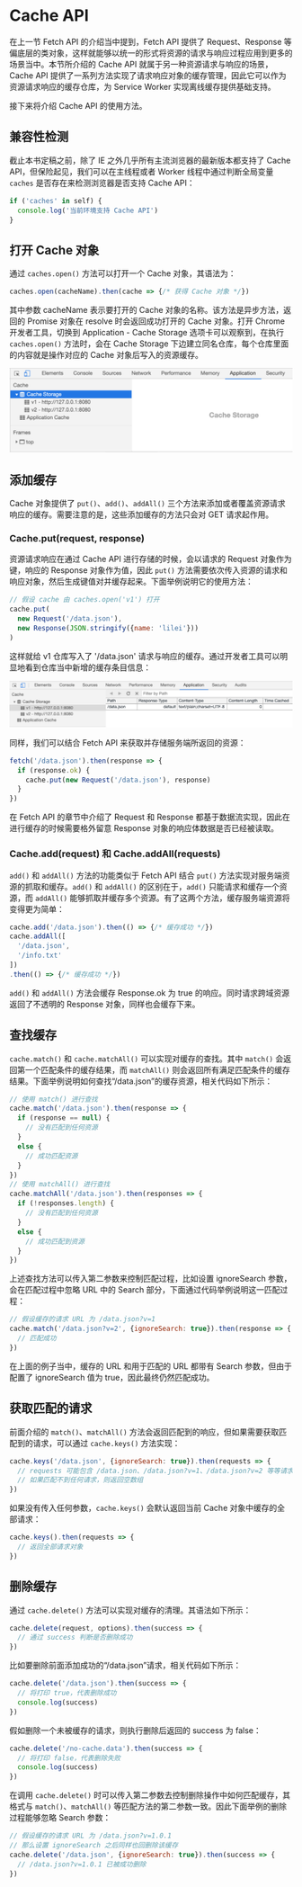 # Cache API

在上一节 Fetch API 的介绍当中提到，Fetch API 提供了 Request、Response 等偏底层的类对象，这样就能够以统一的形式将资源的请求与响应过程应用到更多的场景当中。本节所介绍的 Cache API 就属于另一种资源请求与响应的场景，Cache API 提供了一系列方法实现了请求响应对象的缓存管理，因此它可以作为资源请求响应的缓存仓库，为 Service Worker 实现离线缓存提供基础支持。

接下来将介绍 Cache API 的使用方法。

## 兼容性检测

截止本书定稿之前，除了 IE 之外几乎所有主流浏览器的最新版本都支持了 Cache API，但保险起见，我们可以在主线程或者 Worker 线程中通过判断全局变量 `caches` 是否存在来检测浏览器是否支持 Cache API：

```js
if ('caches' in self) {
  console.log('当前环境支持 Cache API')
}
```

## 打开 Cache 对象

通过 `caches.open()` 方法可以打开一个 Cache 对象，其语法为：

```js
caches.open(cacheName).then(cache => {/* 获得 Cache 对象 */})
```

其中参数 cacheName 表示要打开的 Cache 对象的名称。该方法是异步方法，返回的 Promise 对象在 resolve 时会返回成功打开的 Cache 对象。打开 Chrome 开发者工具，切换到 Application - Cache Storage 选项卡可以观察到，在执行 `caches.open()` 方法时，会在 Cache Storage 下边建立同名仓库，每个仓库里面的内容就是操作对应的 Cache 对象后写入的资源缓存。

![Cache Storage 根据名称新建仓库](./img/caches-open.png)

## 添加缓存

Cache 对象提供了 `put()`、`add()`、`addAll()` 三个方法来添加或者覆盖资源请求响应的缓存。需要注意的是，这些添加缓存的方法只会对 GET 请求起作用。

### Cache.put(request, response)

资源请求响应在通过 Cache API 进行存储的时候，会以请求的 Request 对象作为键，响应的 Response 对象作为值，因此 `put()` 方法需要依次传入资源的请求和响应对象，然后生成键值对并缓存起来。下面举例说明它的使用方法：

```js
// 假设 cache 由 caches.open('v1') 打开
cache.put(
  new Request('/data.json'),
  new Response(JSON.stringify({name: 'lilei'}))
)
```

这样就给 v1 仓库写入了 '/data.json' 请求与响应的缓存。通过开发者工具可以明显地看到仓库当中新增的缓存条目信息：

![通过 Cache.put() 方法添加缓存](./img/cache-put.png)

同样，我们可以结合 Fetch API 来获取并存储服务端所返回的资源：

```js
fetch('/data.json').then(response => {
  if (response.ok) {
    cache.put(new Request('/data.json'), response)
  }
})
```

在 Fetch API 的章节中介绍了 Request 和 Response 都基于数据流实现，因此在进行缓存的时候需要格外留意 Response 对象的响应体数据是否已经被读取。

### Cache.add(request) 和 Cache.addAll(requests)

`add()` 和  `addAll()` 方法的功能类似于 Fetch API 结合 `put()` 方法实现对服务端资源的抓取和缓存。`add()` 和 `addAll()` 的区别在于，`add()` 只能请求和缓存一个资源，而 `addAll()` 能够抓取并缓存多个资源。有了这两个方法，缓存服务端资源将变得更为简单：

```js
cache.add('/data.json').then(() => {/* 缓存成功 */})
cache.addAll([
  '/data.json',
  '/info.txt'
])
.then(() => {/* 缓存成功 */})
```

`add()` 和 `addAll()` 方法会缓存 Response.ok 为 true 的响应。同时请求跨域资源返回了不透明的 Response 对象，同样也会缓存下来。

## 查找缓存

`cache.match()` 和 `cache.matchAll()` 可以实现对缓存的查找。其中 `match()` 会返回第一个匹配条件的缓存结果，而 `matchAll()` 则会返回所有满足匹配条件的缓存结果。下面举例说明如何查找“/data.json”的缓存资源，相关代码如下所示：

```js
// 使用 match() 进行查找
cache.match('/data.json').then(response => {
  if (response == null) {
    // 没有匹配到任何资源
  }
  else {
    // 成功匹配资源
  }
})
// 使用 matchAll() 进行查找
cache.matchAll('/data.json').then(responses => {
  if (!responses.length) {
    // 没有匹配到任何资源
  }
  else {
    // 成功匹配到资源
  }
})
```

上述查找方法可以传入第二参数来控制匹配过程，比如设置 ignoreSearch 参数，会在匹配过程中忽略 URL 中的 Search 部分，下面通过代码举例说明这一匹配过程：

```js
// 假设缓存的请求 URL 为 /data.json?v=1
cache.match('/data.json?v=2', {ignoreSearch: true}).then(response => {
  // 匹配成功
})
```

在上面的例子当中，缓存的 URL 和用于匹配的 URL 都带有 Search 参数，但由于配置了 ignoreSearch 值为 true，因此最终仍然匹配成功。

## 获取匹配的请求

前面介绍的 `match()`、`matchAll()` 方法会返回匹配到的响应，但如果需要获取匹配到的请求，可以通过 `cache.keys()` 方法实现：

```js
cache.keys('/data.json', {ignoreSearch: true}).then(requests => {
  // requests 可能包含 /data.json、/data.json?v=1、/data.json?v=2 等等请求对象
  // 如果匹配不到任何请求，则返回空数组
})
```

如果没有传入任何参数，`cache.keys()` 会默认返回当前 Cache 对象中缓存的全部请求：

```js
cache.keys().then(requests => {
  // 返回全部请求对象
})
```

## 删除缓存

通过 `cache.delete()` 方法可以实现对缓存的清理。其语法如下所示：

```js
cache.delete(request, options).then(success => {
  // 通过 success 判断是否删除成功
})
```

比如要删除前面添加成功的“/data.json”请求，相关代码如下所示：

```js
cache.delete('/data.json').then(success => {
  // 将打印 true，代表删除成功
  console.log(success)
})
```

假如删除一个未被缓存的请求，则执行删除后返回的 success 为 false：

```js
cache.delete('/no-cache.data').then(success => {
  // 将打印 false，代表删除失败
  console.log(success)
})
```

在调用 `cache.delete()` 时可以传入第二参数去控制删除操作中如何匹配缓存，其格式与 `match()`、`matchAll()` 等匹配方法的第二参数一致。因此下面举例的删除过程能够忽略 Search 参数：

```js
// 假设缓存的请求 URL 为 /data.json?v=1.0.1
// 那么设置 ignoreSearch 之后同样也回删除该缓存
cache.delete('/data.json', {ignoreSearch: true}).then(success => {
  // /data.json?v=1.0.1 已被成功删除
})
```
